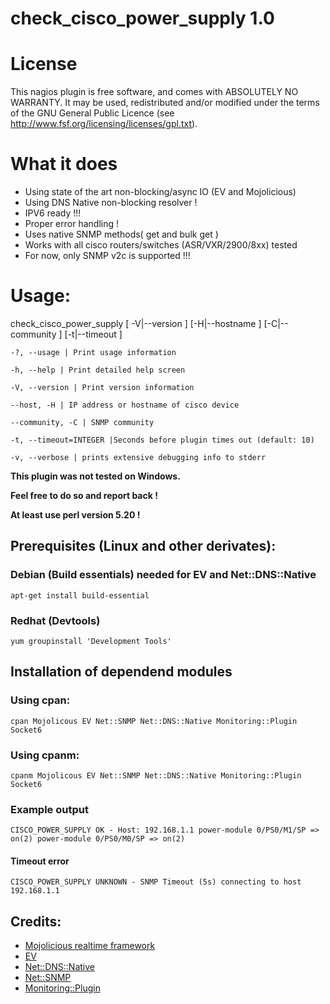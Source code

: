# check_cisco_power_supply 1.0

# License
 This nagios plugin is free software, and comes with ABSOLUTELY NO WARRANTY.
It may be used, redistributed and/or modified under the terms of the GNU
General Public Licence (see http://www.fsf.org/licensing/licenses/gpl.txt).

# What it does
* Using state of the art non-blocking/async IO (EV and Mojolicious)
* Using DNS Native non-blocking resolver !
* IPV6 ready !!!
* Proper error handling !
* Uses native SNMP methods( get and bulk get )
* Works with all cisco routers/switches (ASR/VXR/2900/8xx) tested
* For now, only SNMP v2c is supported !!!

# Usage:
check_cisco_power_supply [ -V|--version ] [-H|--hostname <host>]
[-C|--community <Username>] [-t|--timeout <timeout>]

`` -?, --usage | Print usage information ``

`` -h, --help | Print detailed help screen ``

``-V, --version | Print version information ``

 ``--host, -H | IP address or hostname of cisco device ``

 ``--community, -C | SNMP community``

 ``-t, --timeout=INTEGER |Seconds before plugin times out (default: 10) ``

 ``-v, --verbose | prints extensive debugging info to stderr ``


  **This plugin was not tested on Windows.**

  **Feel free to do so and report back !**

  **At least use perl version 5.20 !**


  ## Prerequisites (Linux and other derivates):
  ### Debian (Build essentials) needed for EV and Net::DNS::Native
  `apt-get install build-essential`
  ### Redhat (Devtools)
  `yum groupinstall 'Development Tools'`
  ## Installation of dependend modules
  ### Using cpan:
  `cpan Mojolicous EV Net::SNMP Net::DNS::Native Monitoring::Plugin Socket6`
  ### Using cpanm:
  `cpanm Mojolicous EV Net::SNMP Net::DNS::Native Monitoring::Plugin Socket6`
  ### Example output
  ```CISCO_POWER_SUPPLY OK - Host: 192.168.1.1 power-module 0/PS0/M1/SP => on(2) power-module 0/PS0/M0/SP => on(2)```
  #### Timeout error
  ```CISCO_POWER_SUPPLY UNKNOWN - SNMP Timeout (5s) connecting to host 192.168.1.1```

  ## Credits:
  * [Mojolicious realtime framework](https://mojolicious.org)
  * [EV](https://metacpan.org/pod/EV)
  * [Net::DNS::Native](https://metacpan.org/pod/Net::DNS::Native)
  * [Net::SNMP](https://metacpan.org/pod/Net::SNMP)
  * [Monitoring::Plugin](https://metacpan.org/pod/Monitoring::Plugin)
